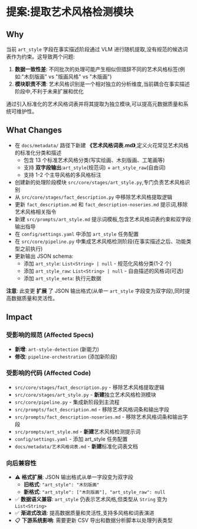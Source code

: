 # 提案:提取艺术风格检测模块

## Why

当前 `art_style` 字段在事实描述阶段通过 VLM 进行随机提取,没有规范的候选词表作为约束。这导致两个问题:

1. **数据一致性差**: 不同批次的处理可能产生相似但措辞不同的艺术风格标签(例如:"木刻版画" vs "版画风格" vs "木版画")
2. **模块职责不清**: 艺术风格识别是一个相对独立的分析维度,当前耦合在事实描述阶段中,不利于未来扩展和优化

通过引入标准化的艺术风格词表并将其提取为独立模块,可以提高元数据质量和系统可维护性。

## What Changes

- 在 `docs/metadata/` 路径下新建 **《艺术风格词表.md》**,定义火花常见艺术风格的标准化分类和描述
  - 包含 13 个标准艺术风格分类(写实绘画、木刻版画、工笔画等)
  - 支持 **双字段输出**:`art_style`(规范词) + `art_style_raw`(自由词)
  - 支持 1-2 个主导风格的多风格标注
- 创建新的处理阶段模块 `src/core/stages/art_style.py`,专门负责艺术风格识别
- 从 `src/core/stages/fact_description.py` 中移除艺术风格提取逻辑
- 更新 `fact_description.md` 和 `fact_description-noseries.md` 提示词,移除艺术风格相关指令
- 新建 `src/prompts/art_style.md` 提示词模板,包含艺术风格词表约束和双字段输出指导
- 在 `config/settings.yaml` 中添加 `art_style` 任务配置
- 在 `src/core/pipeline.py` 中集成艺术风格检测阶段(在事实描述之后、功能类型之前执行)
- 更新输出 JSON schema:
  - 添加 `art_style`: `List<String> | null` - 规范化风格分类(1-2 个)
  - 添加 `art_style_raw`: `List<String> | null` - 自由描述的风格词(可选)
  - 添加 `art_style_meta`: 执行元数据

**注意**: 此变更 **扩展** 了 JSON 输出格式(从单一 `art_style` 字段变为双字段),同时提高数据质量和灵活性。

## Impact

### 受影响的规范 (Affected Specs)
- **新增**: `art-style-detection` (新能力)
- **修改**: `pipeline-orchestration` (添加新阶段)

### 受影响的代码 (Affected Code)
- `src/core/stages/fact_description.py` - 移除艺术风格提取逻辑
- `src/core/stages/art_style.py` - **新建**独立艺术风格检测模块
- `src/core/pipeline.py` - 集成新阶段到主流程
- `src/prompts/fact_description.md` - 移除艺术风格词条和输出字段
- `src/prompts/fact_description-noseries.md` - 移除艺术风格词条和输出字段
- `src/prompts/art_style.md` - **新建**艺术风格检测提示词
- `config/settings.yaml` - 添加 art_style 任务配置
- `docs/metadata/艺术风格词表.md` - **新建**标准化词表文档

### 向后兼容性
- ⚠️ **格式扩展**: JSON 输出格式从单一字段变为双字段
  - **旧格式**: `"art_style": "木刻版画"`
  - **新格式**: `"art_style": ["木刻版画"], "art_style_raw": null`
- ✅ **数据语义兼容**: `art_style` 仍表示艺术风格,但类型从 `String` 变为 `List<String>`
- ✅ **渐进式改进**: 提高数据质量和灵活性,支持多风格和词表演进
- 📋 **下游系统影响**: 需要更新 CSV 导出和数据分析脚本以处理列表类型
